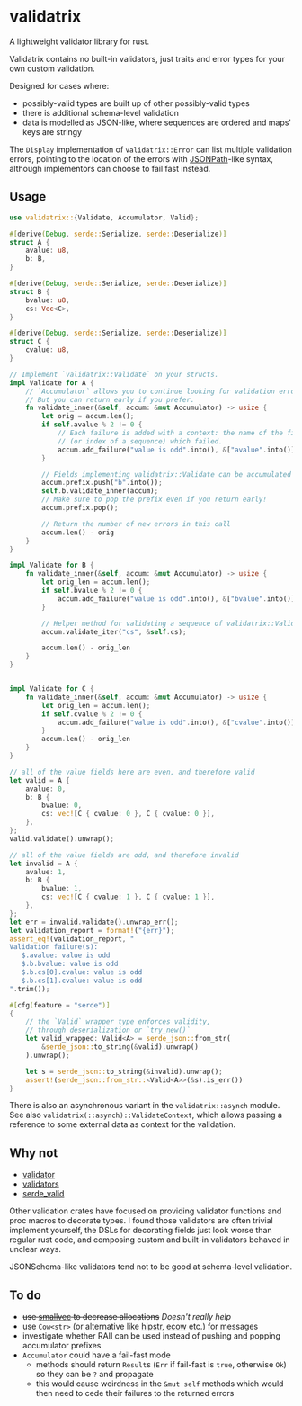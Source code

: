 # validatrix

A lightweight validator library for rust.

Validatrix contains no built-in validators, just traits and error types for your own custom validation.

Designed for cases where:

- possibly-valid types are built up of other possibly-valid types
- there is additional schema-level validation
- data is modelled as JSON-like, where sequences are ordered and maps' keys are stringy

The `Display` implementation of `validatrix::Error` can list multiple validation errors,
pointing to the location of the errors with [JSONPath](https://jsonpath.com/)-like syntax,
although implementors can choose to fail fast instead.

## Usage

```rust
use validatrix::{Validate, Accumulator, Valid};

#[derive(Debug, serde::Serialize, serde::Deserialize)]
struct A {
    avalue: u8,
    b: B,
}

#[derive(Debug, serde::Serialize, serde::Deserialize)]
struct B {
    bvalue: u8,
    cs: Vec<C>,
}

#[derive(Debug, serde::Serialize, serde::Deserialize)]
struct C {
    cvalue: u8,
}

// Implement `validatrix::Validate` on your structs.
impl Validate for A {
    // `Accumulator` allows you to continue looking for validation errors after the first.
    // But you can return early if you prefer.
    fn validate_inner(&self, accum: &mut Accumulator) -> usize {
        let orig = accum.len();
        if self.avalue % 2 != 0 {
            // Each failure is added with a context: the name of the field
            // (or index of a sequence) which failed.
            accum.add_failure("value is odd".into(), &["avalue".into()]);
        }

        // Fields implementing validatrix::Validate can be accumulated too.
        accum.prefix.push("b".into());
        self.b.validate_inner(accum);
        // Make sure to pop the prefix even if you return early!
        accum.prefix.pop();

        // Return the number of new errors in this call
        accum.len() - orig
    }
}

impl Validate for B {
    fn validate_inner(&self, accum: &mut Accumulator) -> usize {
        let orig_len = accum.len();
        if self.bvalue % 2 != 0 {
            accum.add_failure("value is odd".into(), &["bvalue".into()]);
        }

        // Helper method for validating a sequence of validatrix::Validate structs
        accum.validate_iter("cs", &self.cs);

        accum.len() - orig_len
    }
}


impl Validate for C {
    fn validate_inner(&self, accum: &mut Accumulator) -> usize {
        let orig_len = accum.len();
        if self.cvalue % 2 != 0 {
            accum.add_failure("value is odd".into(), &["cvalue".into()]);
        }
        accum.len() - orig_len
    }
}

// all of the value fields here are even, and therefore valid
let valid = A {
    avalue: 0,
    b: B {
        bvalue: 0,
        cs: vec![C { cvalue: 0 }, C { cvalue: 0 }],
    },
};
valid.validate().unwrap();

// all of the value fields are odd, and therefore invalid
let invalid = A {
    avalue: 1,
    b: B {
        bvalue: 1,
        cs: vec![C { cvalue: 1 }, C { cvalue: 1 }],
    },
};
let err = invalid.validate().unwrap_err();
let validation_report = format!("{err}");
assert_eq!(validation_report, "
Validation failure(s):
   $.avalue: value is odd
   $.b.bvalue: value is odd
   $.b.cs[0].cvalue: value is odd
   $.b.cs[1].cvalue: value is odd
".trim());

#[cfg(feature = "serde")]
{
    // the `Valid` wrapper type enforces validity,
    // through deserialization or `try_new()`
    let valid_wrapped: Valid<A> = serde_json::from_str(
        &serde_json::to_string(&valid).unwrap()
    ).unwrap();

    let s = serde_json::to_string(&invalid).unwrap();
    assert!(serde_json::from_str::<Valid<A>>(&s).is_err())
}

```

There is also an asynchronous variant in the `validatrix::asynch` module.
See also `validatrix(::asynch)::ValidateContext`,
which allows passing a reference to some external data as context for the validation.

## Why not

- [validator](https://crates.io/crates/validator)
- [validators](https://crates.io/crates/validators)
- [serde_valid](https://crates.io/crates/serde_valid)

Other validation crates have focused on providing validator functions and proc macros to decorate types.
I found those validators are often trivial implement yourself,
the DSLs for decorating fields just look worse than regular rust code,
and composing custom and built-in validators behaved in unclear ways.

JSONSchema-like validators tend not to be good at schema-level validation.

## To do

- ~~use [smallvec](https://crates.io/crates/smallvec) to decrease allocations~~ _Doesn't really help_
- use `Cow<str>` (or alternative like [hipstr](https://crates.io/crates/hipstr), [ecow](https://crates.io/crates/ecow) etc.) for messages
- investigate whether RAII can be used instead of pushing and popping accumulator prefixes
- `Accumulator` could have a fail-fast mode
  - methods should return `Result`s (`Err` if fail-fast is `true`, otherwise `Ok`) so they can be `?` and propagate
  - this would cause weirdness in the `&mut self` methods which would then need to cede their failures to the returned errors
